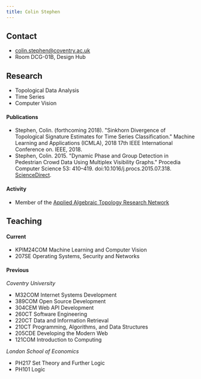 ```yaml
---
title: Colin Stephen
---
```


## Contact

- [colin.stephen@coventry.ac.uk](mailto:colin.stephen@coventry.ac.uk)
- Room DCG-01B, Design Hub

## Research

- Topological Data Analysis
- Time Series
- Computer Vision

#### Publications

- Stephen, Colin. (forthcoming 2018). "Sinkhorn Divergence of Topological Signature Estimates for Time Series Classification." Machine Learning and Applications (ICMLA), 2018 17th IEEE International Conference on. IEEE, 2018. 
- Stephen, Colin. 2015. "Dynamic Phase and Group Detection in Pedestrian Crowd Data Using Multiplex Visibility Graphs." Procedia Computer Science 53: 410–419. doi:10.1016/j.procs.2015.07.318. [ScienceDirect](http://www.sciencedirect.com/science/article/pii/S1877050915018219).

#### Activity

- Member of the [Applied Algebraic Topology Research Network](https://topology.ima.umn.edu/)

## Teaching

#### Current

- KPIM24COM Machine Learning and Computer Vision
- 207SE Operating Systems, Security and Networks

#### Previous

*Coventry University*

- M32COM Internet Systems Development
- 389COM Open Source Development
- 304CEM Web API Development
- 260CT Software Engineering
- 220CT Data and Information Retrieval
- 210CT Programming, Algorithms, and Data Structures
- 205CDE Developing the Modern Web
- 121COM Introduction to Computing

*London School of Economics*

- PH217 Set Theory and Further Logic
- PH101 Logic


